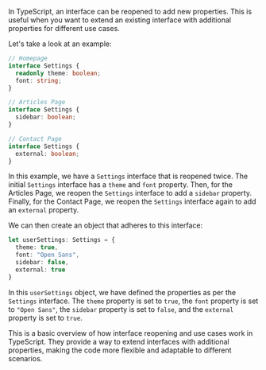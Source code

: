 In TypeScript, an interface can be reopened to add new properties. This is useful when you want to extend an existing interface with additional properties for different use cases.

Let's take a look at an example:

```typescript
// Homepage
interface Settings {
  readonly theme: boolean;
  font: string;
}

// Articles Page
interface Settings {
  sidebar: boolean;
}

// Contact Page
interface Settings {
  external: boolean;
}
```

In this example, we have a `Settings` interface that is reopened twice. The initial `Settings` interface has a `theme` and `font` property. Then, for the Articles Page, we reopen the `Settings` interface to add a `sidebar` property. Finally, for the Contact Page, we reopen the `Settings` interface again to add an `external` property.

We can then create an object that adheres to this interface:

```typescript
let userSettings: Settings = {
  theme: true,
  font: "Open Sans",
  sidebar: false,
  external: true
}
```

In this `userSettings` object, we have defined the properties as per the `Settings` interface. The `theme` property is set to `true`, the `font` property is set to `"Open Sans"`, the `sidebar` property is set to `false`, and the `external` property is set to `true`.

This is a basic overview of how interface reopening and use cases work in TypeScript. They provide a way to extend interfaces with additional properties, making the code more flexible and adaptable to different scenarios.